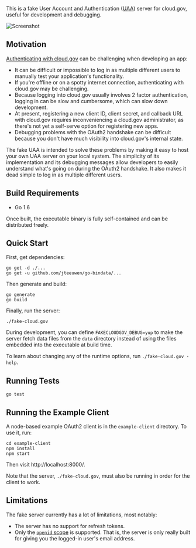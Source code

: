 This is a fake User Account and Authentication ([UAA][]) server for
cloud.gov, useful for development and debugging.

![Screenshot](https://cloud.githubusercontent.com/assets/124687/16729463/9cd1b676-473a-11e6-98f1-588308c0a213.png)

## Motivation

[Authenticating with cloud.gov][cgauth] can be challenging when developing
an app:

* It can be difficult or impossible to log in as multiple different
  users to manually test your application's functionality.
* If you're offline or on a spotty internet connection, authenticating
  with cloud.gov may be challenging.
* Because logging into cloud.gov usually involves 2 factor authentication,
  logging in can be slow and cumbersome, which can slow down
  development.
* At present, registering a new client ID, client secret, and callback URL
  with cloud.gov requires inconveniencing a cloud.gov administrator, as
  there's not yet a self-serve option for registering new apps.
* Debugging problems with the OAuth2 handshake can be difficult because
  you don't have much visibility into cloud.gov's internal state.

The fake UAA is intended to solve these problems by making it easy to
host your own UAA server on your local system.  The simplicity of its
implementation and its debugging messages allow developers to easily
understand what's going on during the OAuth2 handshake.  It also makes
it dead simple to log in as multiple different users.

## Build Requirements

* Go 1.6

Once built, the executable binary is fully self-contained and can be
distributed freely.

## Quick Start

First, get dependencies:

```
go get -d ./...
go get -u github.com/jteeuwen/go-bindata/...
```

Then generate and build:

```
go generate
go build
```

Finally, run the server:

```
./fake-cloud.gov
```

During development, you can define `FAKECLOUDGOV_DEBUG=yup` to make
the server fetch data files from the `data` directory instead of using
the files embedded into the executable at build time.

To learn about changing any of the runtime options, run
`./fake-cloud.gov -help`.

## Running Tests

```
go test
```

## Running the Example Client

A node-based example OAuth2 client is in the `example-client` directory.
To use it, run:

```
cd example-client
npm install
npm start
```

Then visit http://localhost:8000/.

Note that the server, `./fake-cloud.gov`, must also be running in order
for the client to work.

## Limitations

The fake server currently has a lot of limitations, most notably:

* The server has no support for refresh tokens.
* Only the [`openid` scope][] is supported. That is, the server is
  only really built for giving you the logged-in user's email
  address.

[cgauth]: https://docs.cloud.gov/apps/leveraging-authentication/
[UAA]: https://github.com/cloudfoundry/uaa/blob/master/docs/UAA-APIs.rst
[`openid` scope]: https://github.com/cloudfoundry/uaa/blob/master/docs/UAA-APIs.rst#scopes-authorized-by-the-uaa
